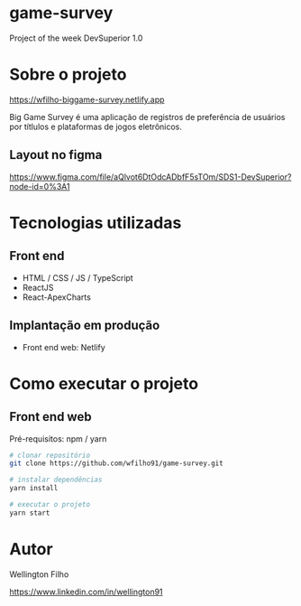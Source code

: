 # game-survey
Project of the week DevSuperior 1.0

# Sobre o projeto

https://wfilho-biggame-survey.netlify.app

Big Game Survey é uma aplicação de registros de preferência de usuários por títlulos e plataformas de jogos eletrônicos.

## Layout no figma
https://www.figma.com/file/aQlvot6DtOdcADbfF5sTOm/SDS1-DevSuperior?node-id=0%3A1

# Tecnologias utilizadas

## Front end
- HTML / CSS / JS / TypeScript
- ReactJS
- React-ApexCharts

## Implantação em produção
- Front end web: Netlify

# Como executar o projeto

## Front end web
Pré-requisitos: npm / yarn

```bash
# clonar repositório
git clone https://github.com/wfilho91/game-survey.git

# instalar dependências
yarn install

# executar o projeto
yarn start
```

# Autor

Wellington Filho

https://www.linkedin.com/in/wellington91

